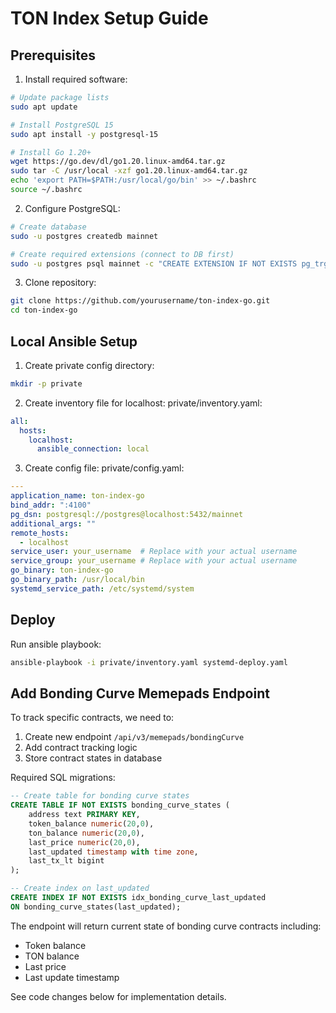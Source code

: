 # TON Index Setup Guide

## Prerequisites

1. Install required software:
```bash
# Update package lists
sudo apt update

# Install PostgreSQL 15
sudo apt install -y postgresql-15

# Install Go 1.20+
wget https://go.dev/dl/go1.20.linux-amd64.tar.gz
sudo tar -C /usr/local -xzf go1.20.linux-amd64.tar.gz
echo 'export PATH=$PATH:/usr/local/go/bin' >> ~/.bashrc
source ~/.bashrc
```

2. Configure PostgreSQL:
```bash
# Create database
sudo -u postgres createdb mainnet

# Create required extensions (connect to DB first)
sudo -u postgres psql mainnet -c "CREATE EXTENSION IF NOT EXISTS pg_trgm;"
```

3. Clone repository:
```bash 
git clone https://github.com/yourusername/ton-index-go.git
cd ton-index-go
```

## Local Ansible Setup

1. Create private config directory:
```bash
mkdir -p private
```

2. Create inventory file for localhost:
private/inventory.yaml:
```yaml
all:
  hosts:
    localhost:
      ansible_connection: local
```

3. Create config file:
private/config.yaml:
```yaml
---
application_name: ton-index-go
bind_addr: ":4100"
pg_dsn: postgresql://postgres@localhost:5432/mainnet
additional_args: ""
remote_hosts:
  - localhost
service_user: your_username  # Replace with your actual username
service_group: your_username # Replace with your actual username
go_binary: ton-index-go
go_binary_path: /usr/local/bin
systemd_service_path: /etc/systemd/system
```

## Deploy

Run ansible playbook:
```bash
ansible-playbook -i private/inventory.yaml systemd-deploy.yaml
```

## Add Bonding Curve Memepads Endpoint

To track specific contracts, we need to:

1. Create new endpoint `/api/v3/memepads/bondingCurve`
2. Add contract tracking logic
3. Store contract states in database

Required SQL migrations:

```sql
-- Create table for bonding curve states
CREATE TABLE IF NOT EXISTS bonding_curve_states (
    address text PRIMARY KEY,
    token_balance numeric(20,0),
    ton_balance numeric(20,0),
    last_price numeric(20,0),
    last_updated timestamp with time zone,
    last_tx_lt bigint
);

-- Create index on last_updated
CREATE INDEX IF NOT EXISTS idx_bonding_curve_last_updated 
ON bonding_curve_states(last_updated);
```

The endpoint will return current state of bonding curve contracts including:
- Token balance
- TON balance  
- Last price
- Last update timestamp

See code changes below for implementation details.
